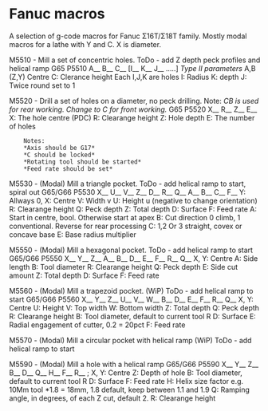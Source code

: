 # Fanuc macros
A selection of g-code macros for Fanuc Σ16T/Σ18T family.
Mostly modal macros for a lathe with Y and C. X is diameter.

M5510 - Mill a set of concentric holes.
        ToDo - add Z depth peck profiles and helical ramp
        G65 P5510 A__ B__ C__ [I__ K__ J__ .....] 
        *Type II parameters*
        A,B (Z,Y) Centre
        C: Clerance height
        Each I,J,K are holes
        I: Radius
        K: depth
        J: Twice round set to 1

M5520 - Drill a set of holes on a diameter, no peck drilling.
        Note: *CB is used for rear working. Change to C for front working.*
        G65 P5520 X__ R__ Z__ E__
        X: The hole centre (PDC)
        R: Clearange height
        Z: Hole depth
        E: The number of holes

        Notes:
        *Axis should be G17*
        *C should be locked*
        *Rotating tool should be started*
        *Feed rate should be set*

M5530 - (Modal) Mill a triangle pocket.
        ToDo - add helical ramp to start, spiral out
        G65/G66 P5530 X__ U__ V__ Z__ D__ R__ Q__ A__ B__ C__ F__
        Y: Allways 0, X: Centre 
        V: Width v
        U: Height u (negative to change orientation)
        R: Clearange height
        Q: Peck depth
        Z: Total depth
        D: Surface
        F: Feed rate
        A: Start in centre, bool. Otherwise start at apex
        B: Cut direction 0 climb, 1 conventional. Reverse for rear processing
        C: 1,2 Or 3 straight, covex or concave base
        E: Base radius multiplier

M5550 - (Modal) Mill a hexagonal pocket.
        ToDo - add helical ramp to start
        G65/G66 P5550 X__ Y__ Z__ A__ B__ D__ E__ F__ R__ Q__
        X, Y: Centre
        A: Side length
        B: Tool diameter
        R: Clearange height
        Q: Peck depth
        E: Side cut amount
        Z: Total depth
        D: Surface
        F: Feed rate

M5560 - (Modal) Mill a trapezoid pocket. (WiP)
        ToDo - add helical ramp to start
        G65/G66 P5560 X__ Y__ Z__ U__ V__ W__ B__ D__ E__ F__ R__ Q__
        X, Y: Centre
        U: Height
        V: Top width
        W: Bottom width
        Z: Total depth
        Q: Peck depth
        R: Clearange height
        B: Tool diameter, default to current tool R
        D: Surface
        E: Radial engagement of cutter, 0.2 = 20pct
        F: Feed rate

M5570 - (Modal) Mill a circular pocket with helical ramp (WiP)
        ToDo - add helical ramp to start

M5590 - (Modal) Mill a hole with a helical ramp
        G65/G66 P5590 X__ Y__ Z__ B__ D__ Q__ H__ F__ R__ ;
        X, Y: Centre
        Z: Depth of hole
        B: Tool diameter, default to current tool R
        D: Surface
        F: Feed rate
        H: Helix size factor e.g. 10Mm tool *1.8 = 18mm, 1.8 default, keep between 1.1 and 1.9
        Q: Ramping angle, in degrees, of each Z cut, default 2. 
        R: Clearange height